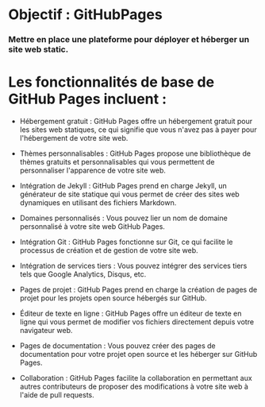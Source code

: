 # Objectif : GitHubPages
### Mettre en place une plateforme pour déployer et héberger un site web static.

# Les fonctionnalités de base de GitHub Pages incluent :

* Hébergement gratuit : GitHub Pages offre un hébergement gratuit pour les sites web statiques, ce qui signifie que vous n'avez pas à payer pour l'hébergement de votre site web.

* Thèmes personnalisables : GitHub Pages propose une bibliothèque de thèmes gratuits et personnalisables qui vous permettent de personnaliser l'apparence de votre site web.

* Intégration de Jekyll : GitHub Pages prend en charge Jekyll, un générateur de site statique qui vous permet de créer des sites web dynamiques en utilisant des fichiers Markdown.

* Domaines personnalisés : Vous pouvez lier un nom de domaine personnalisé à votre site web GitHub Pages.

* Intégration Git : GitHub Pages fonctionne sur Git, ce qui facilite le processus de création et de gestion de votre site web.

* Intégration de services tiers : Vous pouvez intégrer des services tiers tels que Google Analytics, Disqus, etc.

* Pages de projet : GitHub Pages prend en charge la création de pages de projet pour les projets open source hébergés sur GitHub.

* Éditeur de texte en ligne : GitHub Pages offre un éditeur de texte en ligne qui vous permet de modifier vos fichiers directement depuis votre navigateur web.

* Pages de documentation : Vous pouvez créer des pages de documentation pour votre projet open source et les héberger sur GitHub Pages.

* Collaboration : GitHub Pages facilite la collaboration en permettant aux autres contributeurs de proposer des modifications à votre site web à l'aide de pull requests.
